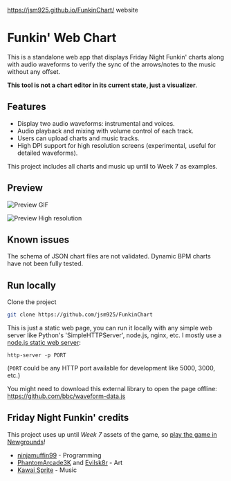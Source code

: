 https://jsm925.github.io/FunkinChart/
website

# Funkin' Web Chart
This is a standalone web app that displays Friday Night Funkin' charts along with audio waveforms to verify the sync of the arrows/notes to the music without any offset.

**This tool is not a chart editor in its current state, just a visualizer**.

## Features
 - Display two audio waveforms: instrumental and voices.
 - Audio playback and mixing with volume control of each track.
 - Users can upload charts and music tracks.
 - High DPI support for high resolution screens (experimental, useful for detailed waveforms).

This project includes all charts and music up until to Week 7 as examples.

## Preview

![Preview GIF](readme/senpai.gif)

![Preview High resolution](readme/highres.png)

## Known issues

The schema of JSON chart files are not validated.
Dynamic BPM charts have not been fully tested.

## Run locally
Clone the project

```bash
git clone https://github.com/jsm925/FunkinChart
```

This is just a static web page, you can run it locally with any simple web server like Python's 'SimpleHTTPServer', node.js, nginx, etc.
I mostly use a [node.js static web server](https://github.com/http-party/http-server#readme):

```
http-server -p PORT
```

(`PORT` could be any HTTP port available for development like 5000, 3000, etc.)

You might need to download this external library to open the page offline:
https://github.com/bbc/waveform-data.js

## Friday Night Funkin' credits

This project uses up until *Week 7* assets of the game, so [play the game in Newgrounds](https://www.newgrounds.com/portal/view/770371)!

 - [ninjamuffin99](https://twitter.com/ninja_muffin99) - Programming
 - [PhantomArcade3K](https://twitter.com/phantomarcade3k) and [Evilsk8r](https://twitter.com/evilsk8r) - Art
 - [Kawai Sprite](https://twitter.com/kawaisprite) - Music
